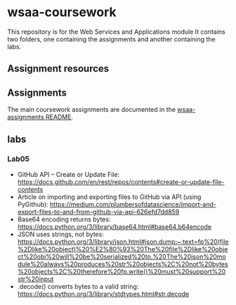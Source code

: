 # wsaa-coursework
This repository is for the Web Services and Applications module It contains two folders, one containing the assignments and another containing the labs.

## Assignment resources
## Assignments
The main coursework assignments are documented in the [wsaa-assignments README](./wsaa-assignments/README.md).

## labs 

### Lab05 
- GitHub API – Create or Update File: https://docs.github.com/en/rest/repos/contents#create-or-update-file-contents
- Article on importing and exporting files to GitHub via API (using PyGithub): https://medium.com/plumbersofdatascience/import-and-export-files-to-and-from-github-via-api-626efd7dd859 
- Base64 encoding returns bytes: https://docs.python.org/3/library/base64.html#base64.b64encode
- JSON uses strings, not bytes: https://docs.python.org/3/library/json.html#json.dump:~:text=fp%20(file%2Dlike%20object)%20%E2%80%93%20The%20file%2Dlike%20object%20obj%20will%20be%20serialized%20to.%20The%20json%20module%20always%20produces%20str%20objects%2C%20not%20bytes%20objects%2C%20therefore%20fp.write()%20must%20support%20str%20input
- .decode() converts bytes to a valid string: https://docs.python.org/3/library/stdtypes.html#str.decode